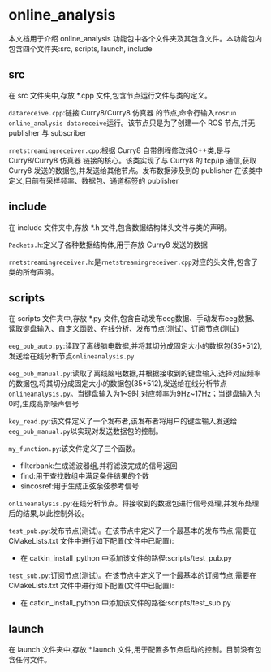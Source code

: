 # online_analysis

本文档用于介绍 online_analysis 功能包中各个文件夹及其包含文件。本功能包内包含四个文件夹:src, scripts, launch, include

## src

在 src 文件夹中,存放 *.cpp 文件,包含节点运行文件与类的定义。

`datareceive.cpp`:链接 Curry8/Curry8 仿真器 的节点,命令行输入`rosrun online_analysis datareceive`运行。该节点只是为了创建一个 ROS 节点,并无 publisher 与 subscriber

`rnetstreamingreceiver.cpp`:根据 Curry8 自带例程修改纯C++类,是与 Curry8/Curry8 仿真器 链接的核心。该类实现了与 Curry8 的 tcp/ip 通信,获取 Curry8 发送的数据包,并发送给其他节点。发布数据涉及到的 publisher 在该类中定义,目前有采样频率、数据包、通道标签的 publisher

## include

在 include 文件夹中,存放 *.h 文件,包含数据结构体头文件与类的声明。

`Packets.h`:定义了各种数据结构体,用于存放 Curry8 发送的数据

`rnetstreamingreceiver.h`:是`rnetstreamingreceiver.cpp`对应的头文件,包含了类的所有声明。

## scripts

在 scripts 文件夹中,存放 *.py 文件,包含自动发布eeg数据、手动发布eeg数据、读取键盘输入、自定义函数、在线分析、发布节点(测试)、订阅节点(测试)

`eeg_pub_auto.py`:读取了离线脑电数据,并将其切分成固定大小的数据包(35*512),发送给在线分析节点`onlineanalysis.py`

`eeg_pub_manual.py`:读取了离线脑电数据,并根据接收到的键盘输入,选择对应频率的数据包,将其切分成固定大小的数据包(35*512),发送给在线分析节点`onlineanalysis.py`。当键盘输入为1~9时,对应频率为9Hz~17Hz；当键盘输入为0时,生成高斯噪声信号

`key_read.py`:该文件定义了一个发布者,该发布者将用户的键盘输入发送给`eeg_pub_manual.py`以实现对发送数据包的控制。

`my_function.py`:该文件定义了三个函数。

- filterbank:生成滤波器组,并将滤波完成的信号返回
- find:用于查找数组中满足条件结果的个数
- sincosref:用于生成正弦余弦参考信号

`onlineanalysis.py`:在线分析节点。将接收到的数据包进行信号处理,并发布处理后的结果,以此控制外设。

`test_pub.py`:发布节点(测试)。在该节点中定义了一个最基本的发布节点,需要在 CMakeLists.txt 文件中进行如下配置(文件中已配置):

- 在 catkin_install_python 中添加该文件的路径:scripts/test_pub.py

`test_sub.py`:订阅节点(测试)。在该节点中定义了一个最基本的订阅节点,需要在 CMakeLists.txt 文件中进行如下配置(文件中已配置):

- 在 catkin_install_python 中添加该文件的路径:scripts/test_sub.py

## launch

在 launch 文件夹中,存放 *.launch 文件,用于配置多节点启动的控制。目前没有包含任何文件。
